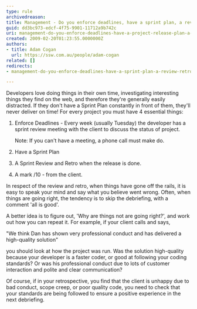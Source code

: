 ```yaml
---
type: rule
archivedreason: 
title: Management - Do you enforce deadlines, have a sprint plan, a review/retro and a mark /10?
guid: dd3bc973-edcf-4f75-9901-11712a9b742c
uri: management-do-you-enforce-deadlines-have-a-project-release-plan-a-debrief-and-a-mark-10
created: 2009-02-20T01:23:55.0000000Z
authors:
- title: Adam Cogan
  url: https://ssw.com.au/people/adam-cogan
related: []
redirects:
- management-do-you-enforce-deadlines-have-a-sprint-plan-a-review-retro-and-a-mark-10

---
```


Developers love doing things in their own time, investigating interesting things they find on the web, and therefore they're generally easily distracted. If they don't have a Sprint Plan constantly in front of them, they'll never deliver on time! For every project you must have 4 essential things:  

<!--endintro-->

1. Enforce Deadlines - Every week (usually Tuesday) the developer has a sprint review meeting with the client to discuss the status of project. 

    Note: If you can't have a meeting, a phone call must make do.
2. Have a Sprint Plan
3. A Sprint Review and Retro when the release is done.
4. A mark /10 - from the client.  




In respect of the review and retro, when things have gone off the rails, it is easy to speak your mind and say what you believe went wrong. Often, when things are going right, the tendency is to skip the debriefing, with a comment 'all is good'.

A better idea is to figure out, 'Why are things not are going right?', and work out how you can repeat it. For example, if your client calls and says,

"We think Dan has shown very professional conduct and has delivered a high-quality solution"

you should look at how the project was run. Was the solution high-quality because your developer is a faster coder, or good at following your coding standards? Or was his professional conduct due to lots of customer interaction and polite and clear communication?

Of course, if in your retrospective, you find that the client is unhappy due to bad conduct, scope creep, or poor quality code, you need to check that your standards are being followed to ensure a positive experience in the next debriefing.
